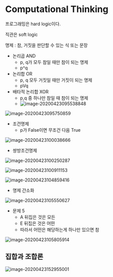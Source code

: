 # Computational Thinking

프로그래밍은 hard logic이다.

직관은 soft logic



명제 : 참, 거짓을 판단할 수 있는 식 또는 문장



- 논리곱 AND
  - p, q가 모두 참일 때만 참이 되는 명제
  - p^q
- 논리합 OR
  - p, q 모두 거짓일 때만 거짓이 되는 명제
  - pVq
- 배타적 논리합 XOR
  - p,q 중 하나만 참일 때 참이 되는 명제
  - ![image-20200423095538848](C:\Users\user\AppData\Roaming\Typora\typora-user-images\image-20200423095538848.png)

![image-20200423095750859](C:\Users\user\AppData\Roaming\Typora\typora-user-images\image-20200423095750859.png)

- 조건명제
  - p가 False이면 무조건 다음 True

![image-20200423100038666](C:\Users\user\AppData\Roaming\Typora\typora-user-images\image-20200423100038666.png)

- 쌍방조건명제

![image-20200423100250287](C:\Users\user\AppData\Roaming\Typora\typora-user-images\image-20200423100250287.png)

![image-20200423100911153](C:\Users\user\AppData\Roaming\Typora\typora-user-images\image-20200423100911153.png)

![image-20200423104859416](C:\Users\user\AppData\Roaming\Typora\typora-user-images\image-20200423104859416.png)

- 명제 간소화

![image-20200423105550627](C:\Users\user\AppData\Roaming\Typora\typora-user-images\image-20200423105550627.png)

- 문제 5
  - A 뒤집은 것은 모든
  - E 뒤집은 것은 어떤
  - 따라서 어떤은 해당하는게 하나만 있으면 참

![image-20200423105805914](C:\Users\user\AppData\Roaming\Typora\typora-user-images\image-20200423105805914.png)



## 집합과 조합론

![image-20200423152955001](C:\Users\user\AppData\Roaming\Typora\typora-user-images\image-20200423152955001.png)